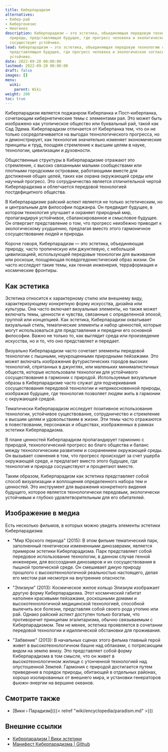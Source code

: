 ```yaml
---
title: Киберпарадизм
alternatives:
- Кибер-рай
- Кибергенезис
- Неогенез
description: Киберпарадизм — это эстетика, объединяющая передовую технологию с раем
  природы, представляющая будущее, где прогресс человека и экологическое согласие
  сосуществуют устойчиво.
lead: Киберпарадизм — это эстетика, объединяющая передовую технологию с раем природы,
  представляющая будущее, где прогресс человека и экологическое согласие сосуществуют
  устойчиво.
date: 2022-09-20 00:00:00
lastmod: 2022-09-20 00:00:00
draft: false
images: []
menu:
  wiki:
    parent: Wiki
weight: 200
toc: true
---
```


Киберпарадизм является поджанром Киберпанка и Пост-киберпанка, сочетающим кибернетические темы с элементами рая. Это может быть изображено как утопическое общество или буквальный рай, такой как Сад Эдема. Киберпарадизм отличается от Киберпанка тем, что он не только сосредотачивается на выгодах технологического прогресса, но и демонстрирует, как технология значительно изменяет экономические принципы и труд, поощряя стремление к высшим целям в науке, технологии, цивилизации и духовности.

Общественные структуры в Киберпарадизме отражают это стремление, с высоко связанными малыми сообществами или плотными городскими островами, работающими вместе для достижения общих целей, таких как охрана окружающей среды или научный прогресс. Это сотрудничество является отличительной чертой Киберпарадизма и облегчается передовой технологией постдефицитного общества.

В Киберпарадизме райский аспект является не только эстетическим, но и центральным для философии поджанра. Он предвидит будущее, в котором технология улучшает и охраняет природный мир, пропагандируя устойчивое, сбалансированное и смысловое будущее. Он отвергает представление о том, что прогресс неизбежно приводит к экологическому ухудшению, предлагая вместо этого гармоничное сосуществование людей и природы.

Короче говоря, Киберпарадизм — это эстетика, объединяющая природу, часто тропическую или джунглевую, с небольшой цивилизацией, использующей передовые технологии для выживания или роскоши, поощряющая псевдогедонистический образ жизни. Он часто исследует такие темы, как генная инженерия, терраформация и космические фронтиры.

## Как эстетика

Эстетика относится к характерному стилю или внешнему виду, характеризующему конкретную форму искусства, дизайна или культуры. Она часто включает визуальные элементы, но также может включать темы, ценности и чувства, связанные с определенной эпохой, группой или концепцией. Как эстетика, Киберпарадизм охватывает визуальный стиль, тематические элементы и набор ценностей, которые могут использоваться для представления и передачи его основной философии. Важно не только то, как выглядит среда или произведение искусства, но и то, что оно представляет и передает.

Визуально Киберпарадизм часто сочетает элементы передовой технологии с пышными, неукрощенными природными пейзажами. Это может включать изображения футуристических городов высоких технологий, спрятанных в джунглях, или маленьких минималистичных обществ, которые использовали технологии для устойчивого сосуществования в гармонии с природой. Используемые визуальные образы в Киберпарадизме часто служат для подчеркивания сосуществования передовой технологии и неприкосновенной природы, изображая будущее, где технология позволяет людям жить в гармонии с окружающей средой.

Тематически Киберпарадизм исследует позитивное использование технологии, устойчивое существование, сотрудничество и стремление к высшим целям и удовольствиям в жизни. Эти темы часто отражаются в повествовании, персонажах и обществах, изображенных в рамках эстетики Киберпарадизма.

В плане ценностей Киберпарадизм пропагандирует гармонию с природой, технологический прогресс во благо общества и баланс между технологическим развитием и сохранением окружающей среды. Он вызывает сомнения в том, что прогресс происходит за счет ущерба окружающей среде, и предлагает вместо этого будущее, где технология и природа сосуществуют и процветают вместе.

Таким образом, Киберпарадизм как эстетика представляет собой способ визуализации и воплощения определенного набора тем и ценностей. Это инструмент для выражения конкретного видения будущего, которое является технологически передовым, экологически устойчивым и глубоко удовлетворительным для его обитателей.

## Изображение в медиа

Есть несколько фильмов, в которых можно увидеть элементы эстетики Киберпарадизма:

- "Мир Юрского периода" (2015): В этом фильме тематический парк, заполненный генетически измененными динозаврами, является примером эстетики Киберпарадизма. Парк представляет собой передовое использование технологии, в данном случае генной инженерии, для воссоздания динозавров и их сосуществования в пышной тропической среде. Он смешивает дикую природу прошлого с высокотехнологичной реальностью настоящего, делая его местом рая несмотря на внутренние опасности.

- "Элизиум" (2013): Космическое жилое кольцо Элизиум изображает другую форму Киберпарадизма. Этот космический габитат наполнен красивыми пейзажами, роскошными домами и высокотехнологичной медицинской технологией, способной вылечить все болезни, представляя собой своего рода утопию или рай. Однако райский аспект доступен только богатым, что противоречит принципам эгалитаризма, обычно связываемым с Киберпарадизмом. Тем не менее, эстетика проявляется в сочетании передовой технологии и идиллической обстановки для проживания.

- "Забвение" (2013): В начальных сценах этого фильма главный герой живет в высокотехнологичном башне над облаками, с потрясающим видом на землю внизу. Это представляет собой форму Киберпарадизма в том смысле, что он живет в высокотехнологичном жилище с утонченной технологией над опустошенной Землей. Гармония с природой достигается путем приведения в порядок природы, обитающей в отдельных районах, хорошо изолированных от внешнего мира, и установки генераторов фьюжн-энергии на вершине океанов.

## Смотрите также

- [Вики › Парадизм]({{< relref "wiki/encyclopedia/paradism.md" >}})

## Внешние ссылки

- [Киберпарадизм | Вики эстетики](https://aesthetics.fandom.com/wiki/Cyberparadism)
- [Манифест Киберпарадизма | Github](https://github.com/zarazinsfuss/cyberparadism-manifesto/blob/main/README.md)